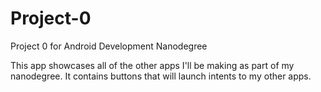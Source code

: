 # Project-0
Project 0 for Android Development Nanodegree

This app showcases all of the other apps I'll be making as part of my nanodegree.
It contains buttons that will launch intents to my other apps.
